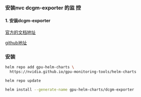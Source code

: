 ### 安装nvc dcgm-exporter 的监 控
#### 1. 安装dcgm-exporter
[官方的文档地址](https://developer.nvidia.com/dcgm)


[github地址](https://github.com/NVIDIA/gpu-monitoring-tools)

### 安装
```bash
helm repo add gpu-helm-charts \
  https://nvidia.github.io/gpu-monitoring-tools/helm-charts

helm repo update  

helm install --generate-name gpu-helm-charts/dcgm-exporter
```
